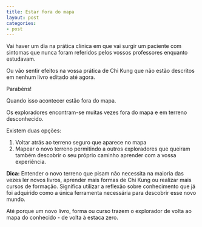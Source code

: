 ```yaml
---
title: Estar fora do mapa
layout: post
categories:
- post
---
```

Vai haver um dia na prática clínica em que vai surgir um paciente com sintomas que nunca foram referidos pelos vossos professores enquanto estudavam.

Ou vão sentir efeitos na vossa prática de Chi Kung que não estão descritos em nenhum livro editado até agora. 

Parabéns!

Quando isso acontecer estão fora do mapa.

Os exploradores encontram-se muitas vezes fora do mapa e em terreno desconhecido. 

Existem duas opções:

1. Voltar atrás ao terreno seguro que aparece no mapa
2. Mapear o novo terreno permitindo a outros exploradores que queiram também descobrir o seu próprio caminho aprender com a vossa experiência. 

**Dica:** Entender o novo terreno que pisam não necessita na maioria das vezes ler novos livros, aprender mais formas de Chi Kung ou realizar mais cursos de formação. Significa utilizar a reflexão sobre conhecimento que já foi adquirido como a única ferramenta necessária para descobrir esse novo mundo. 

Até porque um novo livro, forma ou curso trazem o explorador de volta ao mapa do conhecido - de volta à estaca zero. 
